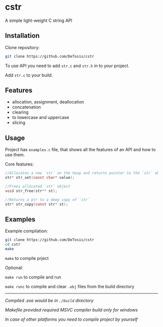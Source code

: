 # cstr

A simple light-weight C string API

## Installation

Clone repository: 

```bash
git clone https://github.com/DeTosis/cstr
```

To use API you need to add `str.c` and `str.h` in to your project.

Add `str.c` to your build.

## Features

* allocation, assignment, deallocation 
* concatenation
* clearing
* to lowercase and uppercase
* slicing

## Usage

Project has `examples.c` file, that shows all the features of an API and how to use them. 

Core features: 

```c
//Allocates a new `str` on the heap and returns pointer to the `str` object; 
str* str_set(const char* value);
```
```c
//Frees allocated `str` object
void str_free(str** st);
```
```c
//Returns a ptr to a deep copy of `str` 
str* str_copy(const str* st);
```

## Examples

Example compilation:
```bash
git clone https://github.com/DeTosis/cstr
cd cstr
make
```

`make` to compile prject

Optional:

`make run` to compile and run

`make runc` to compile and clear `.obj` files from the build directory

---
_Compiled .exe would be in `./build` directory_

_Makefile provided required MSVC compiler build only for windows_

_In case of other platforms you need to compile project by yourself_
